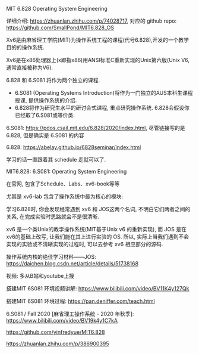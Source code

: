
MIT 6.828 Operating System Engineering

详细介绍: https://zhuanlan.zhihu.com/p/74028717, 对应的 github repo: https://github.com/SmallPond/MIT6.828_OS

Xv6是由麻省理工学院(MIT)为操作系统工程的课程(代号6.828),开发的一个教学目的的操作系统. 

Xv6是在x86处理器上(x即指x86)用ANSI标准C重新实现的Unix第六版(Unix V6, 通常直接被称为V6). 

6.828 和 6.S081 将作为两个独立的课程. 

* 6.S081 (Operating Systems Introduction)将作为一门独立的AUS本科生课程授课, 提供操作系统的介绍. 
* 6.828将作为研究生水平的研讨会式课程, 重点研究操作系统. 6.828会假设你已经取了6.S081或等价类. 

6.S081: https://pdos.csail.mit.edu/6.828/2020/index.html, 尽管链接写的是 6.828, 但是确实是 6.S081 的内容

6.828: https://abelay.github.io/6828seminar/index.html

学习的话一直跟着其 schedule 走就可以了.

MIT6.828: 6.S081: Operating System Engineering

在官网, 包含了Schedule、Labs、xv6-book等等

尤其是 xv6-lab 包含了操作系统中最为核心的模块: 

学习6.828时, 你会发现经常遇到 xv6 和 JOS这两个名词, 不明白它们两者之间的关系, 在完成实验时思路就会不是很清晰. 

xv6 是一个类Unix的教学操作系统(MIT基于Unix v6 的重新实现), 而 JOS 是在xv6的基础上改写, 让我们能在其上进行实验的 OS.  所以, 实际上当我们遇到不会实现的实验或不清晰实现的过程时, 可以去参考 xv6 相应部分的源码. 

操作系统内核的绝佳学习材料——JOS: https://daichen.blog.csdn.net/article/details/51738168

视频: 多从B站和youtube上搜

搭建MIT 6S081 环境视频讲解: https://www.bilibili.com/video/BV11K4y127Qk

搭建MIT 6S081 环境过程: https://pan.deniffer.com/teach.html

6.S081 / Fall 2020 [麻省理工操作系统 - 2020 年秋季]: https://www.bilibili.com/video/BV19k4y1C7kA


https://github.com/yinfredyue/MIT6.828


https://zhuanlan.zhihu.com/p/386900395


